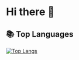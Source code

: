 # Hi there 👋

## 📚 Top Languages

[![Top Langs](https://github-readme-stats.vercel.app/api/top-langs/?username=GoncaloVCorreia&size_weight=0.4&count_weight=0.6&hide=lex,yacc&langs_count=6&layout=donut)](https://github.com/anuraghazra/github-readme-stats)


